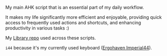 My main AHK script that is an essential part of my daily workflow.

It makes my life significantly more efficient and enjoyable, providing quick access to frequently used actions and shortcuts, and enhancing productivity in various tasks :)

My [Library repo](https://github.com/schmidt-x/Ahk_Lib) used across these scripts.

`i44` because it's my currently used keyboard ([Ergohaven Imperial44](https://ru.ergohaven.xyz/shop/tproduct/344810451-370624024221-imperial44)).